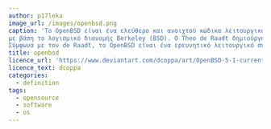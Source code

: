 ```yaml
---
author: p17leka
image_url: /images/openbsd.png
caption: 'Το OpenBSD είναι ένα ελεύθερο και ανοιχτού κώδικα λειτουργικό σύστημα που βασίζεται στο Unix
με βάση το λογισμικό διανομής Berkeley (BSD). Ο Theo de Raadt δημιούργησε το OpenBSD το 1995 χάρη στο NetBSD.
Σύμφωνα με τον de Raadt, το OpenBSD είναι ένα ερευνητικό λειτουργικό σύστημα για την ανάπτυξη μετριασμών ασφαλείας.'
title: openbsd
licence_url: 'https://www.deviantart.com/dcoppa/art/OpenBSD-5-1-current-with-openbox-293063582'
licence_text: dcoppa
categories:
  - definition
tags:
  - opensource
  - software
  - os
---
```

